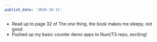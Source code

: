 ```yaml
---
publish_date: '2020-10-11'
---
```

- Read up to page 32 of The one thing. the book makes me sleepy. not good
- Pushed up my basic counter demo apps to Nuxt/TS repo, exciting!
